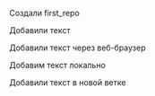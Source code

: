 ﻿Создали first_repo

Добавили текст

Добавили текст через веб-браузер

Добавим текст локально

Добавили текст в новой ветке